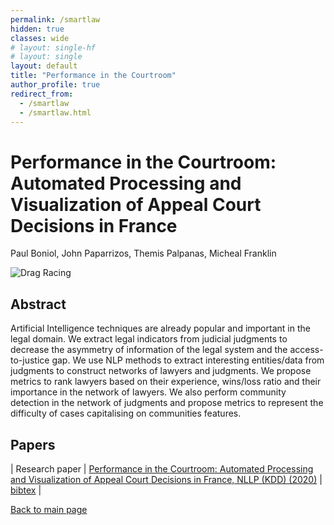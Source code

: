 ```yaml
---
permalink: /smartlaw
hidden: true
classes: wide
# layout: single-hf
# layout: single
layout: default
title: "Performance in the Courtroom"
author_profile: true
redirect_from: 
  - /smartlaw
  - /smartlaw.html
---
```


# Performance in the Courtroom: Automated Processing and Visualization of Appeal Court Decisions in France
Paul Boniol, John Paparrizos, Themis Palpanas, Micheal Franklin


![Drag Racing](https://boniolp.github.io/paulboniol/assets/img/smartlaw.png)

## Abstract


Artificial Intelligence techniques are already popular and important in the legal domain. 
We extract legal indicators from judicial judgments to decrease the asymmetry of information of the legal system and the access-to-justice gap. 
We use NLP methods to extract interesting entities/data from judgments to construct networks of lawyers and judgments. 
We propose metrics to rank lawyers based on their experience, wins/loss ratio and their importance in the network of lawyers. 
We also perform community detection in the network of judgments and propose metrics to represent the difficulty of cases capitalising on communities features.

## Papers

| Research paper | [Performance in the Courtroom: Automated Processing and Visualization of Appeal Court Decisions in France, NLLP (KDD) (2020)](http://ceur-ws.org/Vol-2645/paper2.pdf) | [bibtex](https://boniolp.github.io/paulboniol/assets/pdfs/smartlaw.txt) |

[Back to main page](https://boniolp.github.io/paulboniol)
